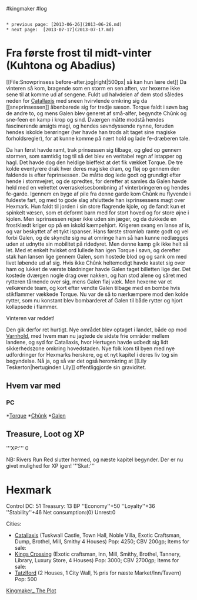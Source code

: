 #kingmaker #log

```ad-info

* previous page: [2013-06-26](2013-06-26.md)
* next page:  [2013-07-17](2013-07-17.md) 
```

# Fra første frost til midt-vinter (Kuhtona og Abadius)  
 
[[File:Snowprinsess before-after.jpg|right|500px| så kan hun lære det]]
Da vinteren så kom, bragende som en storm en sen aften, var hexerne ikke sene til at komme ud af sengene. Fuldt ud halvdelen af dem stod således neden for [Catallaxis](Catallaxis.md) med sneen hvirvlende omkring sig da [[sneprinsessen]] åbenbarede sig for tredje sæson. Torque faldt i søvn bag de andre to, og mens Galen blev generet af små-alfer, begyndte Chûnk og sne-feen en kamp i krop og sind. Dværgen måtte modstå hendes fascinerende ansigts magi, og hendes søvndyssende nynne, foruden hendes iskolde berøringer (her havde han trods alt taget sine magiske forholdsregler), for at kunne komme på nært hold og lade fe-dræberen tale.
Da han først havde ramt, trak prinsessen sig tilbage, og gled op gennem stormen, som samtidig tog til så det blev en veritabel regn af istapper og hagl. Det havde dog den heldige bieffekt at det fik vækket Torque. De tre kolde eventyrere drak hver deres magiske dram, og fløj op gennem den faldende is efter feprinsessen. De måtte dog lede godt og grundigt efter hende i stormvejret, og de spredtes, for derefter at samles da Galen havde held med en velrettet overraskelsesbombning af vinterbringeren og hendes fe-garde. Igennem en byge af pile fra denne garde kom Chûnk nu flyvende i fuldeste fart, og med to gode slag afsluttede han isprinsessens magt over Hexmark. Hun faldt til jorden i sin store flagrende kjole, og de fandt kun et spinkelt væsen, som et deformt barn med for stort hoved og for store øjne i kjolen. Men isprinsessen rejser ikke uden sin jæger, og da dukkede en frostklædt kriger op på en iskold kæmpehjort. Krigeren svang en lanse af is, og var beskyttet af et tykt ispanser. Hans første stromløb ramte godt og vel forbi Galen, og de skyndte sig nu at omringe ham så han kunne nedlægges uden at udnytte sin mobilitet på ridedyret. Men denne kamp gik ikke helt så let. Med et enkelt hvisket ord lullede han igen Torque i søvn, og derefter stak han lansen lige gennem Galen, som hostede blod og og sank om med livet løbende ud af sig. Hvis ikke Chûnk heltemodigt havde kastet sig over ham og lukket de værste blødninger havde Galen taget billetten lige der. Det kostede dværgen nogle drag over nakken, og han stod alene og såret med rytteren tårnende over sig, mens Galen fløj væk. Men hexerne var et velkørende team, og kort efter vendte Galen tilbage med en bombe hvis stikflammer vækkede Torque. Nu var de så to nærkæmpere mod den kolde rytter, som nu konstant blev bombarderet af Galen til både rytter og hjort kollapsede i flammer.
Vinteren var reddet!
Den gik derfor ret hurtigt. Nye området blev optaget i landet, både op mod [Varnhold](Varnhold.md), med hvem man nu jagtede de sidste frie områder mellem landene, og syd for Catallaxis, hvor Hertugen havde udbedt sig lidt sikkerhedszone omkring hovedstaden. Nye folk kom til byen med nye udfordringer for Hexmarks herskere, og et nyt kapitel i deres liv tog sin begyndelse. Nå ja, og så var det også heromkring at [[Lily Teskerton|hertuginden Lily]] offentliggjorde sin graviditet.
## Hvem var med 
### PC 
 
*[Torque](Torque%20Firebrand.md)
*[Chûnk](Chûnk%20Van%20Der%20Hamer.md)
*[Galen](Galen%20Jabir.md)
## Treasure, Loot og XP 
'''XP:''' 0
NB: Rivers Run Red slutter hermed, og næste kapitel begynder. Der er nu givet mulighed for XP igen!
'''Skat:''' 
# Hexmark  
Control DC: 51 Treasury: 13 BP
  ''Economy''+50 ''Loyalty''+36 ''Stability''+46
  Net consumption:(0)  Unrest:0
Cities:
* [Catallaxis](Catallaxis.md) (Tuskwall Castle, Town Hall, Noble Villa, Exotic Craftsman, Dump, Brothel, Mill, Smithy 4 Houses)  Pop: 4250; CBV 200gp; Items for sale:
* [Kings Crossing](Kings%20Crossing.md) (Exotic  craftsman, Inn, Mill, Smithy, Brothel, Tannery, Library, Luxury Store, 4 Houses) Pop: 3000; CBV 2700gp; Items for sale:  
* [Tatzlford](Tatzlford.md)  (2 Houses, 1 City Wall, ½ pris for næste Market/Inn/Tavern) Pop: 500
[Kingmaker_ The Plot](Kingmaker_%20The%20Plot.md)
